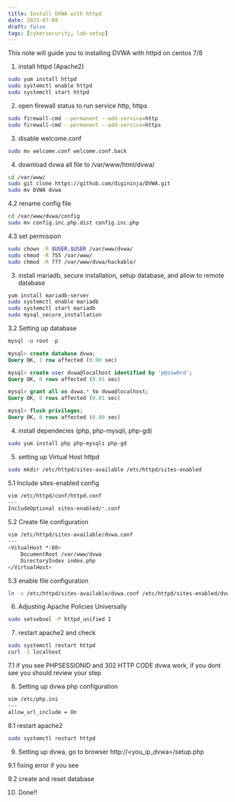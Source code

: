 ```yaml
---
title: Install DVWA with httpd
date: 2023-07-09
draft: false
tags: [cybersecurity, lab-setup]
---
```


This note will guide you to installing DVWA with httpd on centos 7/8

<!--more-->

1. install httpd (Apache2)

```bash
sudo yum install httpd
sudo systemctl enable httpd
sudo systemctl start httpd
```

2. open firewall status to run service http, https

```bash
sudo firewall-cmd --permanent --add-service=http
sudo firewall-cmd --permanent --add-service=https
```

3. disable welcome.conf

```bash
sudo mv welcome.conf welcome.conf.back
```

4. download dvwa all file to /var/www/html/dvwa/

```bash
cd /var/www/
sudo git clone https://github.com/digininja/DVWA.git
sudo mv DVWA dvwa
```

4.2 rename config file

```bash
cd /var/www/dvwa/config
sudo mv config.inc.php.dist config.inc.php
```

4.3 set permission 

```bash
sudo chown -R $USER.$USER /var/www/dvwa/
sudo chmod -R 755 /var/www/
sudo chmod -R 777 /var/www/dvwa/hackable/
```

3. install mariadb, secure installation, setup database, and allow to remote database

```bash
yum install mariadb-server
sudo systemctl enable mariadb
sudo systemctl start mariadb
sudo mysql_secure_installation
```

3.2 Setting up database

```sql
mysql -u root -p

mysql> create database dvwa;
Query OK, 1 row affected (0.00 sec)

mysql> create user dvwa@localhost identified by 'p@ssw0rd';
Query OK, 0 rows affected (0.01 sec)

mysql> grant all on dvwa.* to dvwa@localhost;
Query OK, 0 rows affected (0.01 sec)

mysql> flush privileges;
Query OK, 0 rows affected (0.00 sec)
```

4. install dependecies (php, php-mysqli, php-gd)

```bash
sudo yum install php php-mysqli php-gd
```

5. setting up Virtual Host httpd

```bash
sudo mkdir /etc/httpd/sites-available /etc/httpd/sites-enabled
```

5.1 Include sites-enabled config

```bash
vim /etc/httpd/conf/httpd.conf
---
IncludeOptional sites-enabled/*.conf
```

5.2 Create file configuration

```bash
vim /etc/httpd/sites-available/dvwa.conf
---
<VitualHost *:80>
	DocumentRoot /var/www/dvwa
	DirectoryIndex index.php
</VirtualHost>
```

5.3 enable file configuration

```bash
ln -s /etc/httpd/sites-available/dvwa.conf /etc/httpd/sites-enabled/dvwa.conf
```

6. Adjusting Apache Policies Universally

```bash
sudo setsebool -P httpd_unified 1
```

7. restart apache2 and check

```bash
sudo systemctl restart httpd
curl -I localhost
```

7.1 if you see PHPSESSIONID and 302 HTTP CODE dvwa work, if you dont see you should review your step

8. Setting up dvwa php configuration

```bash
vim /etc/php.ini
---
allow_url_include = On
```

8.1 restart apache2

```bash
sudo systemctl restart httpd
```

9. Setting up dvwa, go to browser http://<you_ip_dvwa>/setup.php

9.1 fixing error if you see

9.2 create and reset database

10. Done!!